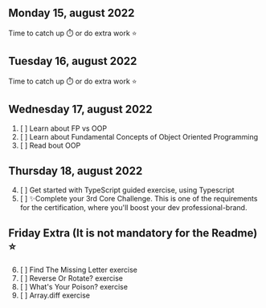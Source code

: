 ## Monday 15, august 2022
Time to catch up ⏱️ or do extra work ⭐

## Tuesday 16, august 2022
Time to catch up ⏱️ or do extra work ⭐

## Wednesday 17, august 2022
1. [ ] Learn about FP vs OOP
2. [ ] Learn about Fundamental Concepts of Object Oriented Programming
3. [ ] Read bout OOP

## Thursday 18, august 2022 
4. [ ] Get started with TypeScript guided exercise, using Typescript
5. [ ] ✨Complete your 3rd Core Challenge. This is one of the requirements for the certification, where you'll boost your dev professional-brand.

## Friday Extra (It is not mandatory for the Readme) ⭐
6. [ ] Find The Missing Letter exercise
7. [ ] Reverse Or Rotate? exercise
8. [ ] What's Your Poison? exercise
9. [ ] Array.diff exercise
